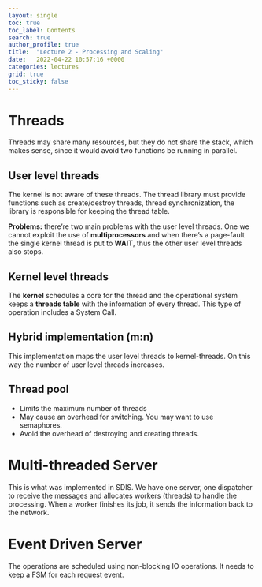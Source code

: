 ```yaml
---
layout: single 
toc: true
toc_label: Contents
search: true
author_profile: true
title:  "Lecture 2 - Processing and Scaling"
date:   2022-04-22 10:57:16 +0000
categories: lectures
grid: true
toc_sticky: false
---
```



# Threads

Threads may share many resources, but they do not share the stack, which makes sense, since it would avoid two functions be running in parallel.

## User level threads

The kernel is not aware of these threads. The thread library must provide functions such as create/destroy threads, thread synchronization, the library is responsible for keeping the thread table.

**Problems:** there’re two main problems with the user level threads. One we cannot exploit the use of **multiprocessors** and when there’s a page-fault the single kernel thread is put to **WAIT**, thus the other user level threads also stops.

## Kernel level threads

The **kernel** schedules a core for the thread and the operational system keeps a **threads table** with the information of every thread. This type of operation includes a System Call.

## Hybrid implementation (m:n)

This implementation maps the user level threads to kernel-threads. On this way the number of user level threads increases.

## Thread pool
- Limits the maximum number of threads
- May cause an overhead for switching. You may want to use semaphores.
- Avoid the overhead of destroying and creating threads. 

# Multi-threaded Server 

This is what was implemented in SDIS. We have one server, one dispatcher to receive the messages and allocates workers (threads) to handle the processing. When a worker finishes its job, it sends the information back to the network. 

# Event Driven Server

The operations are scheduled using non-blocking IO operations. It needs to keep a FSM for each request event.
